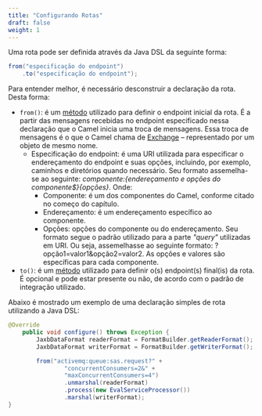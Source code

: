 ```yaml
---
title: "Configurando Rotas"
draft: false
weight: 1
---
```


Uma rota pode ser definida através da Java DSL da seguinte forma:

```java
from("especificação do endpoint")
	.to("especificação do endpoint");
```

Para entender melhor, é necessário desconstruir a declaração da rota. Desta forma:

* `from()`: é um [método](https://www.javadoc.io/static/org.apache.camel/camel-core-model/3.18.2/org/apache/camel/builder/RouteBuilder.html#from-java.lang.String-) utilizado para definir o endpoint inicial da rota. É a partir das mensagens recebidas no endpoint especificado nessa declaração que o Camel inicia uma troca de mensagens. Essa troca de mensagens é o que o Camel chama de [Exchange](https://www.javadoc.io/doc/org.apache.camel/camel-api/3.18.2/index.html) – representado por um objeto de mesmo nome.
	* Especificação do endpoint: é uma URI utilizada para especificar o endereçamento do endpoint e suas opções, incluindo, por exemplo, caminhos e diretórios quando necessário. Seu formato assemelha-se ao seguinte: _${componente}:${endereçamento e opções do componente$}{opções}_. Onde:
		* Componente: é um dos componentes do Camel, conforme citado no começo do capítulo.
		* Endereçamento: é um endereçamento específico ao componente.
		* Opções: opções do componente ou do endereçamento. Seu formato segue o padrão utilizado para a parte _"query"_ utilizadas em URI. Ou seja, assemelhasse ao seguinte formato: ?opção1=valor1&opção2=valor2. As opções e valores são específicas para cada componente.
* `to()`: é um [método](https://www.javadoc.io/static/org.apache.camel/camel-core-model/3.18.2/org/apache/camel/model/ProcessorDefinition.html#to-java.lang.String-) utilizado para definir o(s) endpoint(s) final(is) da rota. É opcional e pode estar presente ou não, de acordo com o padrão de integração utilizado.

Abaixo é mostrado um exemplo de uma declaração simples de rota utilizando a Java DSL:

```java
@Override
    public void configure() throws Exception {
        JaxbDataFormat readerFormat = FormatBuilder.getReaderFormat();
        JaxbDataFormat writerFormat = FormatBuilder.getWriterFormat();

        from("activemq:queue:sas.request?" +
                "concurrentConsumers=2&" +
                "maxConcurrentConsumers=4")
                .unmarshal(readerFormat)
                .process(new EvalServiceProcessor())
                .marshal(writerFormat);
}
```
